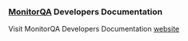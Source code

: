 ### [MonitorQA](https://app.monitorqa.com) Developers Documentation

Visit MonitorQA Developers Documentation [website](https://developers.monitorqa.com)